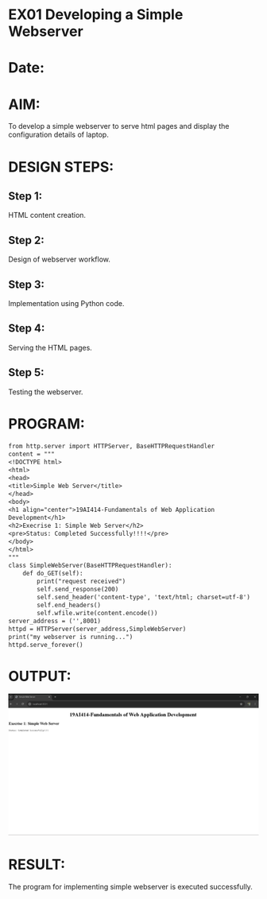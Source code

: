 # EX01 Developing a Simple Webserver

# Date:
# AIM:
To develop a simple webserver to serve html pages and display the configuration details of laptop.

# DESIGN STEPS:
## Step 1:
HTML content creation.

## Step 2:
Design of webserver workflow.

## Step 3:
Implementation using Python code.

## Step 4:
Serving the HTML pages.

## Step 5:
Testing the webserver.

# PROGRAM:
```
from http.server import HTTPServer, BaseHTTPRequestHandler
content = """
<!DOCTYPE html>
<html>
<head>
<title>Simple Web Server</title>
</head>
<body>
<h1 align="center">19AI414-Fundamentals of Web Application Development</h1>
<h2>Execrise 1: Simple Web Server</h2>
<pre>Status: Completed Successfully!!!!</pre>
</body>
</html>
"""
class SimpleWebServer(BaseHTTPRequestHandler):
    def do_GET(self):
        print("request received")
        self.send_response(200)
        self.send_header('content-type', 'text/html; charset=utf-8')
        self.end_headers()
        self.wfile.write(content.encode())
server_address = ('',8001)
httpd = HTTPServer(server_address,SimpleWebServer)
print("my webserver is running...")
httpd.serve_forever()                                                                                                                                                          
```
# OUTPUT:
![alt text](<Screenshot 2025-10-15 112046.png>)
# RESULT:
The program for implementing simple webserver is executed successfully.
